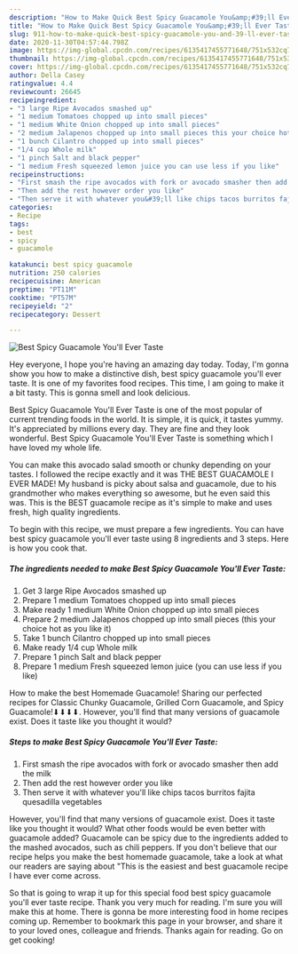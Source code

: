 ```yaml
---
description: "How to Make Quick Best Spicy Guacamole You&amp;#39;ll Ever Taste"
title: "How to Make Quick Best Spicy Guacamole You&amp;#39;ll Ever Taste"
slug: 911-how-to-make-quick-best-spicy-guacamole-you-and-39-ll-ever-taste
date: 2020-11-30T04:57:44.798Z
image: https://img-global.cpcdn.com/recipes/6135417455771648/751x532cq70/best-spicy-guacamole-youll-ever-taste-recipe-main-photo.jpg
thumbnail: https://img-global.cpcdn.com/recipes/6135417455771648/751x532cq70/best-spicy-guacamole-youll-ever-taste-recipe-main-photo.jpg
cover: https://img-global.cpcdn.com/recipes/6135417455771648/751x532cq70/best-spicy-guacamole-youll-ever-taste-recipe-main-photo.jpg
author: Della Casey
ratingvalue: 4.4
reviewcount: 26645
recipeingredient:
- "3 large Ripe Avocados smashed up"
- "1 medium Tomatoes chopped up into small pieces"
- "1 medium White Onion chopped up into small pieces"
- "2 medium Jalapenos chopped up into small pieces this your choice hot as you like it"
- "1 bunch Cilantro chopped up into small pieces"
- "1/4 cup Whole milk"
- "1 pinch Salt and black pepper"
- "1 medium Fresh squeezed lemon juice you can use less if you like"
recipeinstructions:
- "First smash the ripe avocados with fork or avocado smasher then add the milk"
- "Then add the rest however order you like"
- "Then serve it with whatever you&#39;ll like chips tacos burritos fajita quesadilla vegetables"
categories:
- Recipe
tags:
- best
- spicy
- guacamole

katakunci: best spicy guacamole 
nutrition: 250 calories
recipecuisine: American
preptime: "PT11M"
cooktime: "PT57M"
recipeyield: "2"
recipecategory: Dessert

---
```



![Best Spicy Guacamole You&#39;ll Ever Taste](https://img-global.cpcdn.com/recipes/6135417455771648/751x532cq70/best-spicy-guacamole-youll-ever-taste-recipe-main-photo.jpg)

Hey everyone, I hope you're having an amazing day today. Today, I'm gonna show you how to make a distinctive dish, best spicy guacamole you&#39;ll ever taste. It is one of my favorites food recipes. This time, I am going to make it a bit tasty. This is gonna smell and look delicious.

Best Spicy Guacamole You&#39;ll Ever Taste is one of the most popular of current trending foods in the world. It is simple, it is quick, it tastes yummy. It's appreciated by millions every day. They are fine and they look wonderful. Best Spicy Guacamole You&#39;ll Ever Taste is something which I have loved my whole life.

You can make this avocado salad smooth or chunky depending on your tastes. I followed the recipe exactly and it was THE BEST GUACAMOLE I EVER MADE! My husband is picky about salsa and guacamole, due to his grandmother who makes everything so awesome, but he even said this was. This is the BEST guacamole recipe as it&#39;s simple to make and uses fresh, high quality ingredients.


To begin with this recipe, we must prepare a few ingredients. You can have best spicy guacamole you&#39;ll ever taste using 8 ingredients and 3 steps. Here is how you cook that.

<!--inarticleads1-->

##### The ingredients needed to make Best Spicy Guacamole You&#39;ll Ever Taste:

1. Get 3 large Ripe Avocados smashed up
1. Prepare 1 medium Tomatoes chopped up into small pieces
1. Make ready 1 medium White Onion chopped up into small pieces
1. Prepare 2 medium Jalapenos chopped up into small pieces (this your choice hot as you like it)
1. Take 1 bunch Cilantro chopped up into small pieces
1. Make ready 1/4 cup Whole milk
1. Prepare 1 pinch Salt and black pepper
1. Prepare 1 medium Fresh squeezed lemon juice (you can use less if you like)


How to make the best Homemade Guacamole! Sharing our perfected recipes for Classic Chunky Guacamole, Grilled Corn Guacamole, and Spicy Guacamole!⬇⬇⬇⬇. However, you&#39;ll find that many versions of guacamole exist. Does it taste like you thought it would? 

<!--inarticleads2-->

##### Steps to make Best Spicy Guacamole You&#39;ll Ever Taste:

1. First smash the ripe avocados with fork or avocado smasher then add the milk
1. Then add the rest however order you like
1. Then serve it with whatever you&#39;ll like chips tacos burritos fajita quesadilla vegetables


However, you&#39;ll find that many versions of guacamole exist. Does it taste like you thought it would? What other foods would be even better with guacamole added? Guacamole can be spicy due to the ingredients added to the mashed avocados, such as chili peppers. If you don&#39;t believe that our recipe helps you make the best homemade guacamole, take a look at what our readers are saying about &#34;This is the easiest and best guacamole recipe I have ever come across. 

So that is going to wrap it up for this special food best spicy guacamole you&#39;ll ever taste recipe. Thank you very much for reading. I'm sure you will make this at home. There is gonna be more interesting food in home recipes coming up. Remember to bookmark this page in your browser, and share it to your loved ones, colleague and friends. Thanks again for reading. Go on get cooking!
